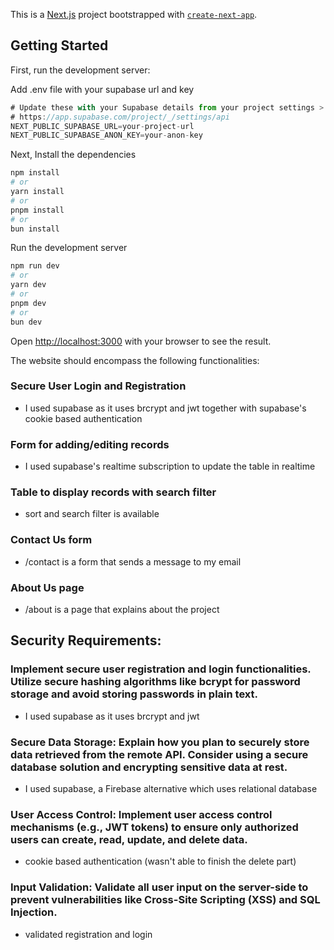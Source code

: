 This is a [Next.js](https://nextjs.org/) project bootstrapped with [`create-next-app`](https://github.com/vercel/next.js/tree/canary/packages/create-next-app).

## Getting Started

First, run the development server:

Add .env file with your supabase url and key

```javascript
# Update these with your Supabase details from your project settings > API
# https://app.supabase.com/project/_/settings/api
NEXT_PUBLIC_SUPABASE_URL=your-project-url
NEXT_PUBLIC_SUPABASE_ANON_KEY=your-anon-key

```

Next, Install the dependencies

```bash
npm install
# or
yarn install
# or
pnpm install
# or
bun install
```

Run the development server

```bash
npm run dev
# or
yarn dev
# or
pnpm dev
# or
bun dev
```

Open [http://localhost:3000](http://localhost:3000) with your browser to see the result.

The website should encompass the following functionalities: 

### Secure User Login and Registration 
- I used supabase as it uses brcrypt and jwt together with supabase's cookie based authentication

### Form for adding/editing records 
- I used supabase's realtime subscription to update the table in realtime

### Table to display records with search filter
- sort and search filter is available

### Contact Us form 
- /contact is a form that sends a message to my email

### About Us page 
- /about is a page that explains about the project

## Security Requirements: 
### Implement secure user registration and login functionalities. Utilize secure hashing algorithms like bcrypt for password storage and avoid storing passwords in plain text. 
- I used supabase as it uses brcrypt and jwt

### Secure Data Storage: Explain how you plan to securely store data retrieved from the remote API. Consider using a secure database solution and encrypting sensitive data at rest.
- I used supabase, a Firebase alternative which uses relational database
### User Access Control: Implement user access control mechanisms (e.g., JWT tokens) to ensure only authorized users can create, read, update, and delete data. 
- cookie based authentication (wasn't able to finish the delete part)
### Input Validation: Validate all user input on the server-side to prevent vulnerabilities like Cross-Site Scripting (XSS) and SQL Injection. 
- validated registration and login

